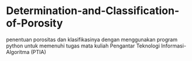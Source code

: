 # Determination-and-Classification-of-Porosity
 penentuan porositas dan klasifikasinya dengan menggunakan program python untuk memenuhi tugas mata kuliah Pengantar Teknologi Informasi-Algoritma (PTIA)
